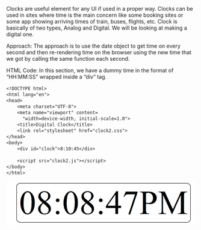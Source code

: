 Clocks are useful element for any UI if used in a proper way. Clocks can be used in sites where time is the main concern like some booking sites or some app showing arriving times of train, buses, flights, etc. Clock is basically of two types, Analog and Digital. We will be looking at making a digital one.

Approach: The approach is to use the date object to get time on every second
and then re-rendering time on the browser using the new time that we got by calling the same function each second.

HTML Code: In this section, we have a dummy time in the format of “HH:MM:SS” wrapped inside a “div” tag.

```
<!DOCTYPE html>
<html lang="en">
<head>
    <meta charset="UTF-8">
    <meta name="viewport" content=
      "width=device-width, initial-scale=1.0">
    <title>Digital Clock</title>
    <link rel="stylesheet" href="clock2.css">
</head>
<body>
    <div id="clock">8:10:45</div>

    <script src="clock2.js"></script>
</body>
</html>

```

![clock](135.gif)
